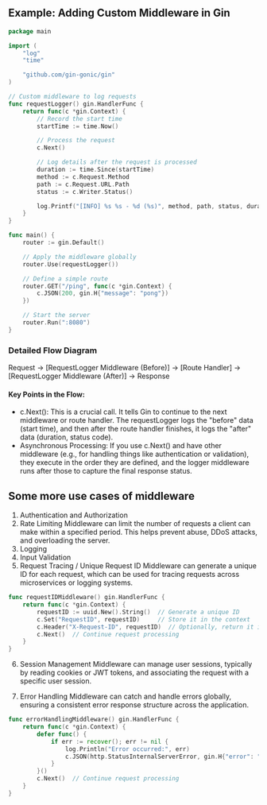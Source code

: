 ## Example: Adding Custom Middleware in Gin

```go
package main

import (
	"log"
	"time"

	"github.com/gin-gonic/gin"
)

// Custom middleware to log requests
func requestLogger() gin.HandlerFunc {
	return func(c *gin.Context) {
		// Record the start time
		startTime := time.Now()

		// Process the request
		c.Next()

		// Log details after the request is processed
		duration := time.Since(startTime)
		method := c.Request.Method
		path := c.Request.URL.Path
		status := c.Writer.Status()

		log.Printf("[INFO] %s %s - %d (%s)", method, path, status, duration)
	}
}

func main() {
	router := gin.Default()

	// Apply the middleware globally
	router.Use(requestLogger())

	// Define a simple route
	router.GET("/ping", func(c *gin.Context) {
		c.JSON(200, gin.H{"message": "pong"})
	})

	// Start the server
	router.Run(":8080")
}
```

### Detailed Flow Diagram

Request -> [RequestLogger Middleware (Before)] -> [Route Handler] -> [RequestLogger Middleware (After)] -> Response

#### Key Points in the Flow:
- c.Next(): This is a crucial call. It tells Gin to continue to the next middleware or route handler. The requestLogger logs the "before" data (start time), and then after the route handler finishes, it logs the "after" data (duration, status code).
- Asynchronous Processing: If you use c.Next() and have other middleware (e.g., for handling things like authentication or validation), they execute in the order they are defined, and the logger middleware runs after those to capture the final response status.

## Some more use cases of middleware 
1. Authentication and Authorization
2. Rate Limiting
Middleware can limit the number of requests a client can make within a specified period. This helps prevent abuse, DDoS attacks, and overloading the server.
3. Logging
4. Input Validation
5. Request Tracing / Unique Request ID
Middleware can generate a unique ID for each request, which can be used for tracing requests across microservices or logging systems.

```go
func requestIDMiddleware() gin.HandlerFunc {
    return func(c *gin.Context) {
        requestID := uuid.New().String()  // Generate a unique ID
        c.Set("RequestID", requestID)     // Store it in the context
        c.Header("X-Request-ID", requestID)  // Optionally, return it in the response headers
        c.Next()  // Continue request processing
    }
}
```
6. Session Management
Middleware can manage user sessions, typically by reading cookies or JWT tokens, and associating the request with a specific user session.

7. Error Handling
Middleware can catch and handle errors globally, ensuring a consistent error response structure across the application.

```go
func errorHandlingMiddleware() gin.HandlerFunc {
    return func(c *gin.Context) {
        defer func() {
            if err := recover(); err != nil {
                log.Println("Error occurred:", err)
                c.JSON(http.StatusInternalServerError, gin.H{"error": "Internal Server Error"})
            }
        }()
        c.Next()  // Continue request processing
    }
}
```
